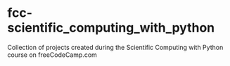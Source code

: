# fcc-scientific_computing_with_python
Collection of projects created during the Scientific Computing with Python course on freeCodeCamp.com
